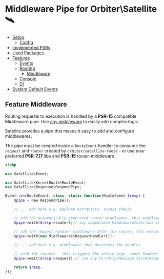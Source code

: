 # Middleware Pipe for Orbiter\Satellite 🛰️

- [Setup](../README.md#setup)
    - [Config](../README.md#config)
- [Implemented PSRs](../README.md#psrs)
- [Used Packages](../README.md#used-packages)
- [Features](README.md)
    - [Events](feature-events.md)
    - [Routing](feature-routing.md)
        - [Middleware](feature-middleware.md)
    - [Console](feature-console.md)
    - [DI](feature-di.md)
- [System Default Events](satellite-events.md)

## Feature Middleware

Routing requests to execution is handled by a **PSR-15** compatible Middleware pipe. Use [any middleware](https://github.com/middlewares/awesome-psr15-middlewares) to easily add complex logic.

Satellite provides a pipe that makes it easy to add and configure middlewares.

The pipe must be created inside a `RouteEvent` handler to consume the `request` and `router` created by `orbiter/satellite-route` - or use your preferred **PSR-7,17** libs and **PSR-15** router-middleware.

```php
<?php

use Satellite\Event;

use Satellite\KernelRoute\RouteEvent;
use Satellite\Response\RespondPipe;

Event::on(RouteEvent::class, static function(RouteEvent $resp) {
    $pipe = new RespondPipe();

    // ... add here e.g. payload extractors, access checks

    // add the automatically generated router middleware, this middleware contains all routes registered
    $pipe->with($resp->router);// any compatible MiddlewareInterface router is possible

    // add the request handler middleware after the router, this executes the matched handler from router
    $pipe->with(new Middlewares\RequestHandler());
    
    // ... add here e.g. middleware that decorates the handler

    // push the request - this triggers the entire pipe, sends headers and displays any output
    $pipe->emit($resp->request);// use any Psr\Http\Message\ServerRequestInterface

    return $resp;
});
```
